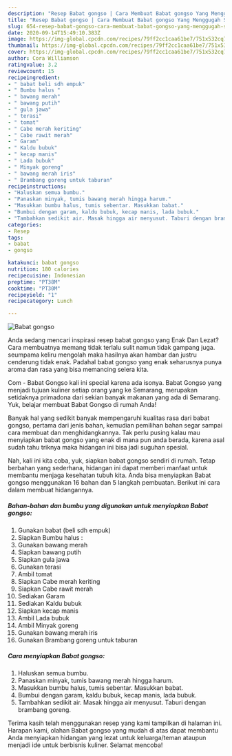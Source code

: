 ```yaml
---
description: "Resep Babat gongso | Cara Membuat Babat gongso Yang Menggugah Selera"
title: "Resep Babat gongso | Cara Membuat Babat gongso Yang Menggugah Selera"
slug: 654-resep-babat-gongso-cara-membuat-babat-gongso-yang-menggugah-selera
date: 2020-09-14T15:49:10.383Z
image: https://img-global.cpcdn.com/recipes/79ff2cc1caa61be7/751x532cq70/babat-gongso-foto-resep-utama.jpg
thumbnail: https://img-global.cpcdn.com/recipes/79ff2cc1caa61be7/751x532cq70/babat-gongso-foto-resep-utama.jpg
cover: https://img-global.cpcdn.com/recipes/79ff2cc1caa61be7/751x532cq70/babat-gongso-foto-resep-utama.jpg
author: Cora Williamson
ratingvalue: 3.2
reviewcount: 15
recipeingredient:
- " babat beli sdh empuk"
- " Bumbu halus "
- " bawang merah"
- " bawang putih"
- " gula jawa"
- " terasi"
- " tomat"
- " Cabe merah keriting"
- " Cabe rawit merah"
- " Garam"
- " Kaldu bubuk"
- " kecap manis"
- " Lada bubuk"
- " Minyak goreng"
- " bawang merah iris"
- " Brambang goreng untuk taburan"
recipeinstructions:
- "Haluskan semua bumbu."
- "Panaskan minyak, tumis bawang merah hingga harum."
- "Masukkan bumbu halus, tumis sebentar. Masukkan babat."
- "Bumbui dengan garam, kaldu bubuk, kecap manis, lada bubuk."
- "Tambahkan sedikit air. Masak hingga air menyusut. Taburi dengan brambang goreng."
categories:
- Resep
tags:
- babat
- gongso

katakunci: babat gongso 
nutrition: 180 calories
recipecuisine: Indonesian
preptime: "PT38M"
cooktime: "PT30M"
recipeyield: "1"
recipecategory: Lunch

---
```



![Babat gongso](https://img-global.cpcdn.com/recipes/79ff2cc1caa61be7/751x532cq70/babat-gongso-foto-resep-utama.jpg)

Anda sedang mencari inspirasi resep babat gongso yang Enak Dan Lezat? Cara membuatnya memang tidak terlalu sulit namun tidak gampang juga. seumpama keliru mengolah maka hasilnya akan hambar dan justru cenderung tidak enak. Padahal babat gongso yang enak seharusnya punya aroma dan rasa yang bisa memancing selera kita.

Com - Babat Gongso kali ini special karena ada isonya. Babat Gongso yang menjadi tujuan kuliner setiap orang yang ke Semarang, merupakan setidaknya primadona dari sekian banyak makanan yang ada di Semarang. Yuk, belajar membuat Babat Gongso di rumah Anda!

Banyak hal yang sedikit banyak mempengaruhi kualitas rasa dari babat gongso, pertama dari jenis bahan, kemudian pemilihan bahan segar sampai cara membuat dan menghidangkannya. Tak perlu pusing kalau mau menyiapkan babat gongso yang enak di mana pun anda berada, karena asal sudah tahu triknya maka hidangan ini bisa jadi suguhan spesial.


Nah, kali ini kita coba, yuk, siapkan babat gongso sendiri di rumah. Tetap berbahan yang sederhana, hidangan ini dapat memberi manfaat untuk membantu menjaga kesehatan tubuh kita. Anda bisa menyiapkan Babat gongso menggunakan 16 bahan dan 5 langkah pembuatan. Berikut ini cara dalam membuat hidangannya.

<!--inarticleads1-->

##### Bahan-bahan dan bumbu yang digunakan untuk menyiapkan Babat gongso:

1. Gunakan  babat (beli sdh empuk)
1. Siapkan  Bumbu halus :
1. Gunakan  bawang merah
1. Siapkan  bawang putih
1. Siapkan  gula jawa
1. Gunakan  terasi
1. Ambil  tomat
1. Siapkan  Cabe merah keriting
1. Siapkan  Cabe rawit merah
1. Sediakan  Garam
1. Sediakan  Kaldu bubuk
1. Siapkan  kecap manis
1. Ambil  Lada bubuk
1. Ambil  Minyak goreng
1. Gunakan  bawang merah iris
1. Gunakan  Brambang goreng untuk taburan




<!--inarticleads2-->

##### Cara menyiapkan Babat gongso:

1. Haluskan semua bumbu.
1. Panaskan minyak, tumis bawang merah hingga harum.
1. Masukkan bumbu halus, tumis sebentar. Masukkan babat.
1. Bumbui dengan garam, kaldu bubuk, kecap manis, lada bubuk.
1. Tambahkan sedikit air. Masak hingga air menyusut. Taburi dengan brambang goreng.




Terima kasih telah menggunakan resep yang kami tampilkan di halaman ini. Harapan kami, olahan Babat gongso yang mudah di atas dapat membantu Anda menyiapkan hidangan yang lezat untuk keluarga/teman ataupun menjadi ide untuk berbisnis kuliner. Selamat mencoba!
